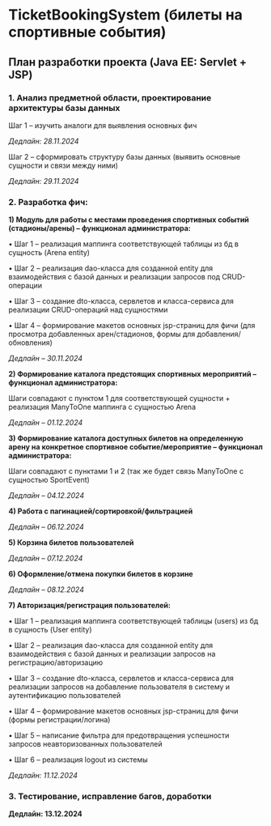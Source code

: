 # TicketBookingSystem (билеты на спортивные события)

## План разработки проекта (Java EE: Servlet + JSP)

### 1. Анализ предметной области, проектирование архитектуры базы данных

Шаг 1 – изучить аналоги для выявления основных фич

*Дедлайн: 28.11.2024*

Шаг 2 – сформировать структуру базы данных (выявить основные сущности и связи между ними)

*Дедлайн: 29.11.2024*

### 2. Разработка фич:

**1) Модуль для работы с местами проведения спортивных событий (стадионы/арены) – функционал администратора:**
   
• Шаг 1 – реализация маппинга соответствующей таблицы из бд в сущность (Arena entity)

• Шаг 2 – реализация dao-класса для созданной entity для взаимодействия с базой данных и реализации запросов под CRUD-операции

• Шаг 3 – создание dto-класса, сервлетов и класса-сервиса для реализации CRUD-операций над сущностями 

• Шаг 4 – формирование макетов основных jsp-страниц для фичи (для просмотра добавленных арен/стадионов, формы для добавления/обновления)

*Дедлайн – 30.11.2024*

**2) Формирование каталога предстоящих спортивных мероприятий – функционал администратора:**

Шаги совпадают с пунктом 1 для соответствующей сущности + реализация ManyToOne маппинга с сущностью Arena

*Дедлайн – 01.12.2024*

**3) Формирование каталога доступных билетов на определенную арену на конкретное спортивное событие/мероприятие – функционал администратора:**

Шаги совпадают с пунктами 1 и 2 (так же будет связь ManyToOne с сущностью SportEvent)

*Дедлайн – 04.12.2024*

**4) Работа с пагинацией/сортировкой/фильтрацией**

*Дедлайн – 06.12.2024*

**5) Корзина билетов пользователей**

*Дедлайн – 07.12.2024*

**6) Оформление/отмена покупки билетов в корзине**

*Дедлайн – 08.12.2024*

**7) Авторизация/регистрация пользователей:**

• Шаг 1 – реализация маппинга соответствующей таблицы (users) из бд в сущность (User entity)

• Шаг 2 – реализация dao-класса для созданной entity для взаимодействия с базой данных и реализации запросов на регистрацию/авторизацию

• Шаг 3 – создание dto-класса, сервлетов и класса-сервиса для реализации запросов на добавление пользователя в систему и аутентификацию пользователей

• Шаг 4 – формирование макетов основных jsp-страниц для фичи (формы регистрации/логина)

• Шаг 5 – написание фильтра для предотвращения успешности запросов неавторизованных пользователей

• Шаг 6 – реализация logout из системы

*Дедлайн: 11.12.2024*

### 3. Тестирование, исправление багов, доработки
   
 **Дедлайн: 13.12.2024**
